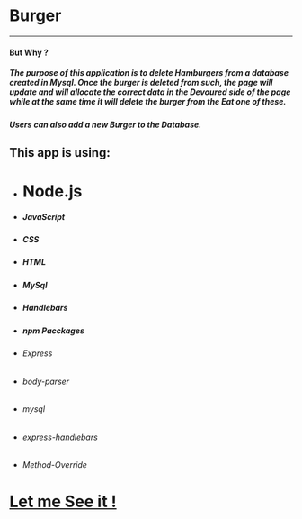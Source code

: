 # Burger
---

#### But Why ?
##### The purpose of this application is to delete Hamburgers from a database created in Mysql. Once the burger is deleted from such, the page will update and will allocate the correct data in the **_Devoured_** side of the page while at the same time it will delete the burger from the **_Eat one of these_**.

##### Users can also add a new Burger to the Database. 

## This app is using:
* # Node.js
* ##### JavaScript
* ##### CSS
* ##### HTML
* ##### MySql
* ##### Handlebars
* ##### npm Pacckages
* ###### Express
* ###### body-parser
* ###### mysql
* ###### express-handlebars
* ###### Method-Override

# [Let me See it !][app link]

[app link]:http://tranquil-beach-33922.herokuapp.com/


